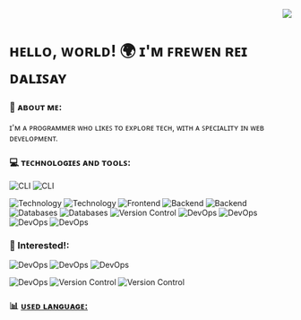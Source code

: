 <!--

 <p>
  <a href="https://skillicons.dev">
    <img src="https://skillicons.dev/icons?i=html,css,js,react,ts,bootstrap,php,java,py,mysql,mongodb,nextjs,nodejs,express,npm,vite,git,bash,powershell&theme=dark" />
  </a>
    <img src="https://skillicons.dev/icons?i=htmx,sass,jest,jquery,bun&theme=dark" />
  </a>
</p> 

[![Npm package version](https://badgen.net/npm/v/express)](https://npmjs.com/package/express)
[![GitHub release](https://img.shields.io/github/release/Naereen/StrapDown.js.svg)](https://GitHub.com/Naereen/StrapDown.js/releases/)
[![We-Love-javascript](https://img.shields.io/badge/Made%20with-JavaScript-1f425f.svg)](https://www.javascript.com)

[![GitHub commits](https://img.shields.io/github/commits-since/YamaiKaguya/StrapDown.js/v1.0.0.svg)](https://GitHub.com/YamaiKaguya/StrapDown.js/commit/)
-->	

<p align="right">
  <img src="https://komarev.com/ghpvc/?username=YamaiKaguya" />
</p>

# ʜᴇʟʟᴏ, ᴡᴏʀʟᴅ! 🌍 ɪ'ᴍ ꜰʀᴇᴡᴇɴ ʀᴇɪ ᴅᴀʟɪꜱᴀʏ

### 🤷 ᴀʙᴏᴜᴛ ᴍᴇ:
  ɪ'ᴍ ᴀ ᴘʀᴏɢʀᴀᴍᴍᴇʀ ᴡʜᴏ ʟɪᴋᴇꜱ ᴛᴏ ᴇxᴘʟᴏʀᴇ ᴛᴇᴄʜ, ᴡɪᴛʜ ᴀ ꜱᴘᴇᴄɪᴀʟɪᴛʏ ɪɴ ᴡᴇʙ ᴅᴇᴠᴇʟᴏᴘᴍᴇɴᴛ.

### 💻 ᴛᴇᴄʜɴᴏʟᴏɢɪᴇꜱ ᴀɴᴅ ᴛᴏᴏʟꜱ:

<div align="left">
 
  ![CLI](https://img.shields.io/badge/OS-Linux-blue?logo=linux)
  ![CLI](https://img.shields.io/badge/CLI-WSL-blue?logo=wsl)
  <!-- 
  ![Markup](https://img.shields.io/badge/Markup-HTML-orange?logo=html5)
  ![Styling](https://img.shields.io/badge/Styling-CSS-blue?logo=css3)
  -->

  ![Technology](https://img.shields.io/badge/Technology-JavaScript-yellow?logo=javascript)
  ![Technology](https://img.shields.io/badge/Technology-TypeScript-blue?logo=typescript)
  ![Frontend](https://img.shields.io/badge/Library-React-blue?logo=react) <!-- -->
  ![Backend](https://img.shields.io/badge/Backend-Node.js-green?logo=node.js)
  ![Backend](https://img.shields.io/badge/Backend-Express.js-green?logo=express)
  ![Databases](https://img.shields.io/badge/Database-MySQL-blue?logo=mysql)
  ![Databases](https://img.shields.io/badge/Database-MongoDB-blue?logo=mongodb)
  ![Version Control](https://img.shields.io/badge/Version_Control-Git-orange?logo=git)
  ![DevOps](https://img.shields.io/badge/Library-Bootsrap-blue?logo=bootstrap)
  ![DevOps](https://img.shields.io/badge/Styling-TailwindCSS-blue?logo=TailwindCSS)
  ![DevOps](https://img.shields.io/badge/Bundler-Vite-blue?logo=vite)
  ![DevOps](https://img.shields.io/badge/Shell-Bash-blue?logo=bash)
  
  
</div>

### 📖 Interested!:

<div align="left">

  ![DevOps](https://img.shields.io/badge/DevOps-Docker-blue?logo=docker)
  ![DevOps](https://img.shields.io/badge/preprocessor-Sass-blue?logo=sass)
  ![DevOps](https://img.shields.io/badge/Interpreter-Bash-blue?logo=gnubash)
  
  ![DevOps](https://img.shields.io/badge/Toolkit-GTK-blue?logo=gtk)
  ![Version Control](https://img.shields.io/badge/CShell-AGS-orange?logo=ags)
  ![Version Control](https://img.shields.io/badge/Library-Astal-orange?logo=astal)

</div>

### :bar_chart: [ᴜꜱᴇᴅ ʟᴀɴɢᴜᴀɢᴇ:](https://github.com/muety/wakapi)

<!--START_SECTION:waka-->
<!--END_SECTION:waka-->




